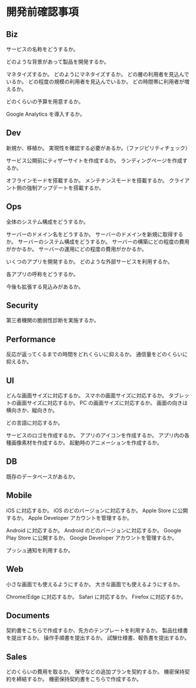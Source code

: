 # 開発前確認事項

## Biz

サービスの名称をどうするか。

どのような背景があって製品を開発するか。

マネタイズするか。
どのようにマネタイズするか。
どの層の利用者を見込んでいるか。
どの程度の規模の利用者を見込んでいるか。
どの時間帯に利用者が増えるか。

どのくらいの予算を用意するか。

Google Analytics を導入するか。

## Dev

新規か、移植か。
実現性を確認する必要があるか。（ファジビリティチェック）

サービス公開前にティザーサイトを作成するか。
ランディングページを作成するか。

オフラインモードを搭載するか。
メンテナンスモードを搭載するか。
クライアント側の強制アップデートを搭載するか。

## Ops

全体のシステム構成をどうするか。

サーバーのドメイン名をどうするか。
サーバーのドメインを新規に取得するか。
サーバーのシステム構成をどうするか。
サーバーの構築にどの程度の費用がかかるか。
サーバーの運用にどの程度の費用がかかるか。

いくつのアプリを開発するか。
どのような外部サービスを利用するか。

各アプリの呼称をどうするか。

今後も拡張する見込みがあるか。

## Security

第三者機関の脆弱性診断を実施するか。

## Performance

反応が返ってくるまでの時間をどれくらいに抑えるか。
通信量をどのくらいに抑えるか。

## UI

どんな画面サイズに対応するか。
スマホの画面サイズに対応するか。
タブレットの画面サイズに対応するか。
PC の画面サイズに対応するか。
画面の向きは横向きか、縦向きか。

どの言語に対応するか。

サービスのロゴを作成するか。
アプリのアイコンを作成するか。
アプリ内の各種画像素材を作成するか。
起動時のアニメーションを作成するか。

## DB

既存のデータベースがあるか。

## Mobile

iOS に対応するか。
iOS のどのバージョンに対応するか。
Apple Store に公開するか。
Apple Developer アカウントを管理するか。

Android に対応するか。
Android のどのバージョンに対応するか。
Google Play Store に公開するか。
Google Developer アカウントを管理するか。

プッシュ通知を利用するか。

## Web

小さな画面でも使えるようにするか。
大きな画面でも使えるようにするか。

Chrome/Edge に対応するか。
Safari に対応するか。
Firefox に対応するか。

## Documents

契約書をこちらで作成するか、先方のテンプレートを利用するか。
製品仕様書を提出するか。
操作手順書を提出するか。
試験仕様書、報告書を提出するか。

## Sales

どのくらいの費用を取るか。
保守などの追加プランを契約するか。
機密保持契約を締結するか。
機密保持契約書をこちらで作成するか。
